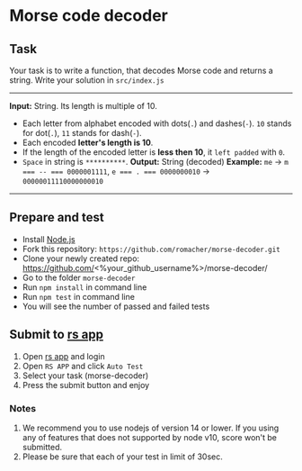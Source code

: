 # Morse code decoder

## Task

Your task is to write a function, that decodes Morse code and returns a string.
Write your solution in `src/index.js`

---

**Input:** String. Its length is multiple of 10.
- Each letter from alphabet encoded with dots(`.`) and dashes(`-`). `10` stands for dot(`.`), `11` stands for dash(`-`).
- Each encoded **letter's length is 10**.
- If the length of the encoded letter is **less then 10**, it `left padded` with `0`.
- `Space` in string is `**********`.
**Output:** String (decoded)
**Example:** `me` -> `m === -- === 0000001111`, `e === . === 0000000010` -> `00000011110000000010`

---

## Prepare and test

- Install [Node.js](https://nodejs.org/en/)
- Fork this repository: `https://github.com/romacher/morse-decoder.git`
- Clone your newly created repo: https://github.com/<%your_github_username%>/morse-decoder/
- Go to the folder `morse-decoder`
- Run `npm install` in command line
- Run `npm test` in command line
- You will see the number of passed and failed tests

## Submit to [rs app](https://app.rs.school)
1. Open [rs app](https://app.rs.school) and login
2. Open `RS APP` and click `Auto Test`
3. Select your task (morse-decoder)
4. Press the submit button and enjoy

### Notes
1. We recommend you to use nodejs of version 14 or lower. If you using any of features that does not supported by node v10, score won't be submitted.
2. Please be sure that each of your test in limit of 30sec.
